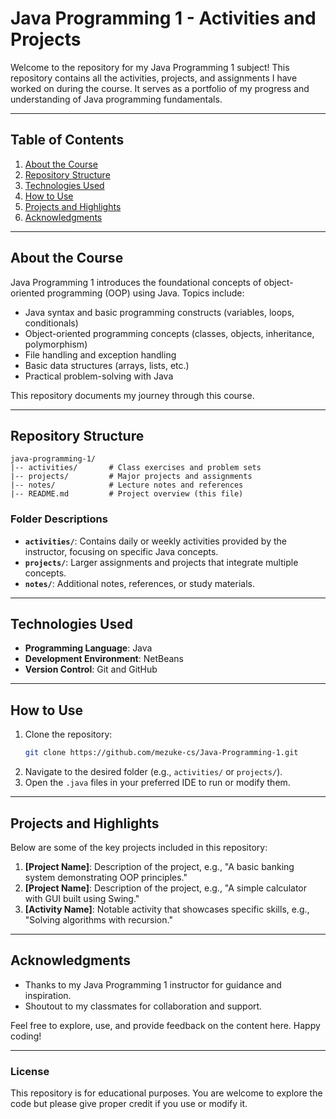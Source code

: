 # Java Programming 1 - Activities and Projects

Welcome to the repository for my Java Programming 1 subject! This repository contains all the activities, projects, and assignments I have worked on during the course. It serves as a portfolio of my progress and understanding of Java programming fundamentals.

---

## Table of Contents

1. [About the Course](#about-the-course)
2. [Repository Structure](#repository-structure)
3. [Technologies Used](#technologies-used)
4. [How to Use](#how-to-use)
5. [Projects and Highlights](#projects-and-highlights)
6. [Acknowledgments](#acknowledgments)

---

## About the Course

Java Programming 1 introduces the foundational concepts of object-oriented programming (OOP) using Java. Topics include:
- Java syntax and basic programming constructs (variables, loops, conditionals)
- Object-oriented programming concepts (classes, objects, inheritance, polymorphism)
- File handling and exception handling
- Basic data structures (arrays, lists, etc.)
- Practical problem-solving with Java

This repository documents my journey through this course.

---

## Repository Structure

```
java-programming-1/
|-- activities/       # Class exercises and problem sets
|-- projects/         # Major projects and assignments
|-- notes/            # Lecture notes and references
|-- README.md         # Project overview (this file)
```

### Folder Descriptions
- **`activities/`**: Contains daily or weekly activities provided by the instructor, focusing on specific Java concepts.
- **`projects/`**: Larger assignments and projects that integrate multiple concepts.
- **`notes/`**: Additional notes, references, or study materials.

---

## Technologies Used

- **Programming Language**: Java
- **Development Environment**: NetBeans
- **Version Control**: Git and GitHub


---

## How to Use

1. Clone the repository:
   ```bash
   git clone https://github.com/mezuke-cs/Java-Programming-1.git
   ```
2. Navigate to the desired folder (e.g., `activities/` or `projects/`).
3. Open the `.java` files in your preferred IDE to run or modify them.

---

## Projects and Highlights

Below are some of the key projects included in this repository:

1. **[Project Name]**: Description of the project, e.g., "A basic banking system demonstrating OOP principles."
2. **[Project Name]**: Description of the project, e.g., "A simple calculator with GUI built using Swing."
3. **[Activity Name]**: Notable activity that showcases specific skills, e.g., "Solving algorithms with recursion."

---

## Acknowledgments

- Thanks to my Java Programming 1 instructor for guidance and inspiration.
- Shoutout to my classmates for collaboration and support.

Feel free to explore, use, and provide feedback on the content here. Happy coding!

---

### License

This repository is for educational purposes. You are welcome to explore the code but please give proper credit if you use or modify it.

